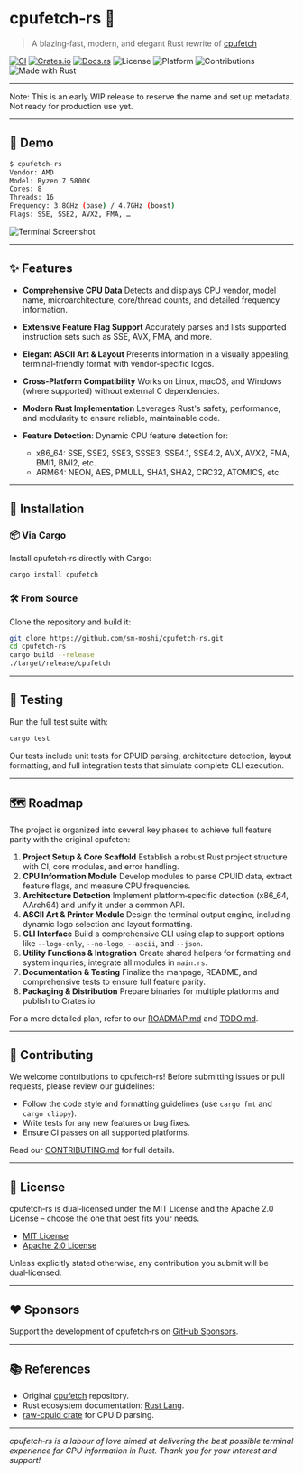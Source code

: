 # cpufetch‑rs 🦀

> A blazing‑fast, modern, and elegant Rust rewrite of [cpufetch](https://github.com/Dr-Noob/cpufetch)

[![CI](https://github.com/sm-moshi/cpufetch‑rs/actions/workflows/ci.yml/badge.svg)](https://github.com/sm-moshi/cpufetch‑rs/actions)
[![Crates.io](https://img.shields.io/crates/v/cpufetch‑rs.svg)](https://crates.io/crates/cpufetch‑rs)
[![Docs.rs](https://docs.rs/cpufetch‑rs/badge.svg)](https://docs.rs/cpufetch‑rs)
![License](https://img.shields.io/crates/l/cpufetch‑rs)
![Platform](https://img.shields.io/badge/platform-cross‑platform-green)
![Contributions](https://img.shields.io/badge/contributions-welcome-brightgreen)
![Made with Rust](https://img.shields.io/badge/made%20with-Rust-orange)

---

Note: This is an early WIP release to reserve the name and set up metadata. Not ready for production use yet.

---

## 📸 Demo

```bash
$ cpufetch‑rs
Vendor: AMD
Model: Ryzen 7 5800X
Cores: 8
Threads: 16
Frequency: 3.8GHz (base) / 4.7GHz (boost)
Flags: SSE, SSE2, AVX2, FMA, …
```

![Terminal Screenshot](docs/terminal_example.png)

---

## ✨ Features

- **Comprehensive CPU Data**
  Detects and displays CPU vendor, model name, microarchitecture, core/thread counts, and detailed frequency information.

- **Extensive Feature Flag Support**
  Accurately parses and lists supported instruction sets such as SSE, AVX, FMA, and more.

- **Elegant ASCII Art & Layout**
  Presents information in a visually appealing, terminal‑friendly format with vendor‑specific logos.

- **Cross‑Platform Compatibility**
  Works on Linux, macOS, and Windows (where supported) without external C dependencies.

- **Modern Rust Implementation**
  Leverages Rust's safety, performance, and modularity to ensure reliable, maintainable code.

- **Feature Detection**: Dynamic CPU feature detection for:
  - x86_64: SSE, SSE2, SSE3, SSSE3, SSE4.1, SSE4.2, AVX, AVX2, FMA, BMI1, BMI2, etc.
  - ARM64: NEON, AES, PMULL, SHA1, SHA2, CRC32, ATOMICS, etc.

---

## 🚀 Installation

### 📦 Via Cargo

Install cpufetch‑rs directly with Cargo:

```bash
cargo install cpufetch
```

### 🛠️ From Source

Clone the repository and build it:

```bash
git clone https://github.com/sm-moshi/cpufetch‑rs.git
cd cpufetch‑rs
cargo build --release
./target/release/cpufetch
```

---

## 🧪 Testing

Run the full test suite with:

```bash
cargo test
```

Our tests include unit tests for CPUID parsing, architecture detection, layout formatting, and full integration tests that simulate complete CLI execution.

---

## 🗺️ Roadmap

The project is organized into several key phases to achieve full feature parity with the original cpufetch:

1. **Project Setup & Core Scaffold**
   Establish a robust Rust project structure with CI, core modules, and error handling.
2. **CPU Information Module**
   Develop modules to parse CPUID data, extract feature flags, and measure CPU frequencies.
3. **Architecture Detection**
   Implement platform‑specific detection (x86_64, AArch64) and unify it under a common API.
4. **ASCII Art & Printer Module**
   Design the terminal output engine, including dynamic logo selection and layout formatting.
5. **CLI Interface**
   Build a comprehensive CLI using clap to support options like `--logo-only`, `--no-logo`, `--ascii`, and `--json`.
6. **Utility Functions & Integration**
   Create shared helpers for formatting and system inquiries; integrate all modules in `main.rs`.
7. **Documentation & Testing**
   Finalize the manpage, README, and comprehensive tests to ensure full feature parity.
8. **Packaging & Distribution**
   Prepare binaries for multiple platforms and publish to Crates.io.

For a more detailed plan, refer to our [ROADMAP.md](docs/ROADMAP.md) and [TODO.md](docs/TODO.md).

---

## 🤝 Contributing

We welcome contributions to cpufetch‑rs! Before submitting issues or pull requests, please review our guidelines:

- Follow the code style and formatting guidelines (use `cargo fmt` and `cargo clippy`).
- Write tests for any new features or bug fixes.
- Ensure CI passes on all supported platforms.

Read our [CONTRIBUTING.md](docs/CONTRIBUTING.md) for full details.

---

## 🪪 License

cpufetch‑rs is dual‑licensed under the MIT License and the Apache 2.0 License – choose the one that best fits your needs.

- [MIT License](LICENSE-MIT)
- [Apache 2.0 License](LICENSE-APACHE)

Unless explicitly stated otherwise, any contribution you submit will be dual‑licensed.

---

## ❤️ Sponsors

Support the development of cpufetch‑rs on [GitHub Sponsors](https://github.com/sponsors/sm-moshi).

---

## 📚 References

- Original [cpufetch](https://github.com/Dr-Noob/cpufetch) repository.
- Rust ecosystem documentation: [Rust Lang](https://www.rust-lang.org/).
- [raw-cpuid crate](https://crates.io/crates/raw-cpuid) for CPUID parsing.

---

*cpufetch‑rs is a labour of love aimed at delivering the best possible terminal experience for CPU information in Rust. Thank you for your interest and support!*
